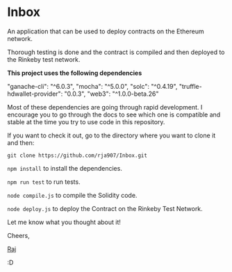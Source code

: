 # Inbox

An application that can be used to deploy contracts on the Ethereum network.

Thorough testing is done and the contract is compiled and then deployed to the Rinkeby test network.

**This project uses the following dependencies**

"ganache-cli": "^6.0.3",
"mocha": "^5.0.0",
"solc": "^0.4.19",
"truffle-hdwallet-provider": "0.0.3",
"web3": "^1.0.0-beta.26"

Most of these dependencies are going through rapid development.
I encourage you to go through the docs to see which one is compatible and stable at the time you try to use code in this repository.

If you want to check it out, go to the directory where you want to clone it and then:

`git clone https://github.com/rja907/Inbox.git`

`npm install` to install the dependencies.

`npm run test` to run tests.

`node compile.js` to compile the Solidity code.

`node deploy.js` to deploy the Contract on the Rinkeby Test Network.

Let me know what you thought about it!

Cheers,

[Raj](https://www.twitter.com/rja907)

:D
